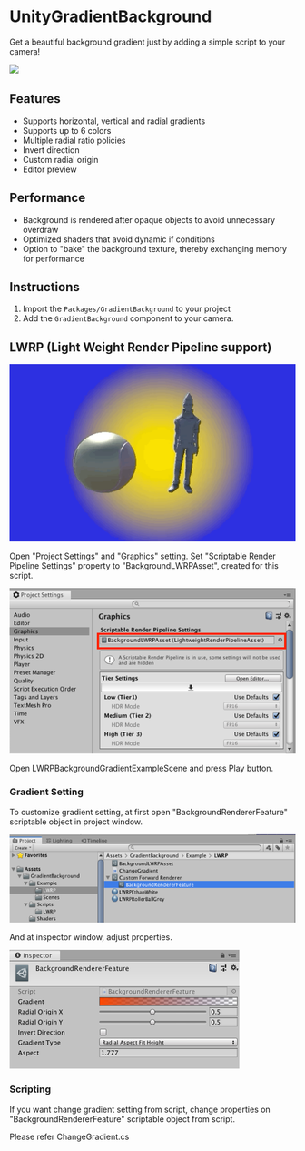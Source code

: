 # UnityGradientBackground

Get a beautiful background gradient just by adding a simple script to your camera!

![](readme/example.gif)

## Features
+ Supports horizontal, vertical and radial gradients
+ Supports up to 6 colors
+ Multiple radial ratio policies
+ Invert direction
+ Custom radial origin
+ Editor preview

## Performance
+ Background is rendered after opaque objects to avoid unnecessary overdraw
+ Optimized shaders that avoid dynamic if conditions
+ Option to "bake" the background texture, thereby exchanging memory for performance

## Instructions

1. Import the `Packages/GradientBackground` to your project
2. Add the `GradientBackground` component to your camera.

## LWRP (Light Weight Render Pipeline support)

![](readme/lwrp_example.gif)

Open "Project Settings" and "Graphics" setting.
Set "Scriptable Render Pipeline Settings" property to "BackgroundLWRPAsset", created for this script.

![](readme/lwrp_status.png)

Open LWRPBackgroundGradientExampleScene and press Play button.

### Gradient Setting

To customize gradient setting, at first open "BackgroundRendererFeature" scriptable object in project window.

![](readme/lwrp_asset.png)

And at inspector window, adjust properties.

![](readme/lwrp_property.png)

### Scripting

If you want change gradient setting from script, change properties on "BackgroundRendererFeature" scriptable object from script.

Please refer ChangeGradient.cs

